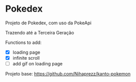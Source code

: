 # Pokedex

Projeto de Pokedex, com uso da PokeApi

Trazendo até a Terceira Geração

Functions to add:

- [x] loading page
- [x] infinite scroll
- [ ] add gif on loading page

Projeto base: https://github.com/Nihaprezz/kanto-pokemon
